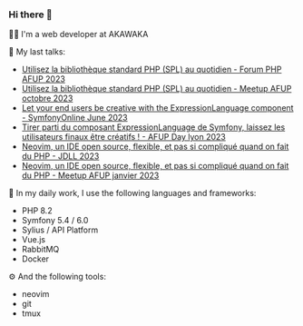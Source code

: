 ### Hi there 👋

👨‍💻 I'm a web developer at AKAWAKA

🎤 My last talks:
* [Utilisez la bibliothèque standard PHP (SPL) au quotidien - Forum PHP AFUP 2023](https://event.afup.org/forum-php-2023/programme/)
* [Utilisez la bibliothèque standard PHP (SPL) au quotidien - Meetup AFUP octobre 2023](https://www.meetup.com/fr-FR/afup-lyon-php/events/296330765/)
* [Let your end users be creative with the ExpressionLanguage component - SymfonyOnline June 2023](https://symfony.com/blog/symfonyonline-june-2023-let-your-end-users-be-creative-with-the-expressionlanguage-component)
* [Tirer parti du composant ExpressionLanguage de Symfony, laissez les utilisateurs finaux être créatifs ! - AFUP Day lyon 2023](https://event.afup.org/afup-day-2023/afup-day-2023-lyon/programme/)
* [Neovim, un IDE open source, flexible, et pas si compliqué quand on fait du PHP - JDLL 2023](https://pretalx.jdll.org/jdll2023/talk/L7UHED/)
* [Neovim, un IDE open source, flexible, et pas si compliqué quand on fait du PHP - Meetup AFUP janvier 2023](https://www.meetup.com/fr-FR/afup-lyon-php/events/290420580/)

📙 In my daily work, I use the following languages and frameworks:
- PHP 8.2
- Symfony 5.4 / 6.0
- Sylius / API Platform
- Vue.js
- RabbitMQ
- Docker

⚙️ And the following tools:
- neovim
- git
- tmux
